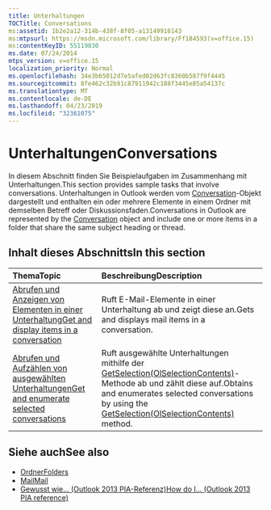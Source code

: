 ```yaml
---
title: Unterhaltungen
TOCTitle: Conversations
ms:assetid: 1b2e2a12-314b-438f-8f05-a13149916143
ms:mtpsurl: https://msdn.microsoft.com/library/Ff184593(v=office.15)
ms:contentKeyID: 55119830
ms.date: 07/24/2014
mtps_version: v=office.15
localization_priority: Normal
ms.openlocfilehash: 34e3b65012d7e5afed02d63fc8360b587f9f4445
ms.sourcegitcommit: 8fe462c32b91c87911942c188f3445e85a54137c
ms.translationtype: MT
ms.contentlocale: de-DE
ms.lasthandoff: 04/23/2019
ms.locfileid: "32361075"
---
```

# <a name="conversations"></a><span data-ttu-id="989bc-102">Unterhaltungen</span><span class="sxs-lookup"><span data-stu-id="989bc-102">Conversations</span></span>

<span data-ttu-id="989bc-103">In diesem Abschnitt finden Sie Beispielaufgaben im Zusammenhang mit Unterhaltungen.</span><span class="sxs-lookup"><span data-stu-id="989bc-103">This section provides sample tasks that involve conversations.</span></span> <span data-ttu-id="989bc-104">Unterhaltungen in Outlook werden vom [Conversation](https://msdn.microsoft.com/library/ff184711\(v=office.15\))-Objekt dargestellt und enthalten ein oder mehrere Elemente in einem Ordner mit demselben Betreff oder Diskussionsfaden.</span><span class="sxs-lookup"><span data-stu-id="989bc-104">Conversations in Outlook are represented by the [Conversation](https://msdn.microsoft.com/library/ff184711\(v=office.15\)) object and include one or more items in a folder that share the same subject heading or thread.</span></span>

## <a name="in-this-section"></a><span data-ttu-id="989bc-105">Inhalt dieses Abschnitts</span><span class="sxs-lookup"><span data-stu-id="989bc-105">In this section</span></span>

|<span data-ttu-id="989bc-106">Thema</span><span class="sxs-lookup"><span data-stu-id="989bc-106">Topic</span></span>|<span data-ttu-id="989bc-107">Beschreibung</span><span class="sxs-lookup"><span data-stu-id="989bc-107">Description</span></span>|
|:----|:----------|
|[<span data-ttu-id="989bc-108">Abrufen und Anzeigen von Elementen in einer Unterhaltung</span><span class="sxs-lookup"><span data-stu-id="989bc-108">Get and display items in a conversation</span></span>](how-to-get-and-display-items-in-a-conversation.md)  |<span data-ttu-id="989bc-109">Ruft E-Mail-Elemente in einer Unterhaltung ab und zeigt diese an.</span><span class="sxs-lookup"><span data-stu-id="989bc-109">Gets and displays mail items in a conversation.</span></span>|
|[<span data-ttu-id="989bc-110">Abrufen und Aufzählen von ausgewählten Unterhaltungen</span><span class="sxs-lookup"><span data-stu-id="989bc-110">Get and enumerate selected conversations</span></span>](how-to-get-and-enumerate-selected-conversations.md)  |<span data-ttu-id="989bc-111">Ruft ausgewählte Unterhaltungen mithilfe der [GetSelection(OlSelectionContents)](https://msdn.microsoft.com/library/ff185002\(v=office.15\))-Methode ab und zählt diese auf.</span><span class="sxs-lookup"><span data-stu-id="989bc-111">Obtains and enumerates selected conversations by using the [GetSelection(OlSelectionContents)](https://msdn.microsoft.com/library/ff185002\(v=office.15\)) method.</span></span>|

## <a name="see-also"></a><span data-ttu-id="989bc-112">Siehe auch</span><span class="sxs-lookup"><span data-stu-id="989bc-112">See also</span></span>

- [<span data-ttu-id="989bc-113">Ordner</span><span class="sxs-lookup"><span data-stu-id="989bc-113">Folders</span></span>](folders.md)
- [<span data-ttu-id="989bc-114">Mail</span><span class="sxs-lookup"><span data-stu-id="989bc-114">Mail</span></span>](mail.md)
- [<span data-ttu-id="989bc-115">Gewusst wie... (Outlook 2013 PIA-Referenz)</span><span class="sxs-lookup"><span data-stu-id="989bc-115">How do I... (Outlook 2013 PIA reference)</span></span>](how-do-i-outlook-2013-pia-reference.md)

